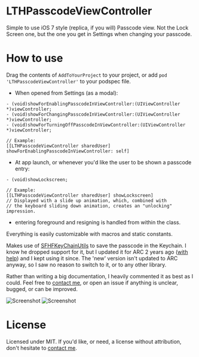 # LTHPasscodeViewController
Simple to use iOS 7 style (replica, if you will) Passcode view. Not the Lock Screen one, but the one you get in Settings when changing your passcode.

# How to use
Drag the contents of `AddToYourProject` to your project, or add `pod 'LTHPasscodeViewController'` to your podspec file.

* When opened from Settings (as a modal):

```objc
- (void)showForEnablingPasscodeInViewController:(UIViewController *)viewController;
- (void)showForChangingPasscodeInViewController:(UIViewController *)viewController;
- (void)showForTurningOffPasscodeInViewController:(UIViewController *)viewController;

// Example:
[[LTHPasscodeViewController sharedUser] showForEnablingPasscodeInViewController: self]
```

* At app launch, or whenever you'd like the user to be shown a passcode entry:

```objc
- (void)showLockscreen;

// Example:
[[LTHPasscodeViewController sharedUser] showLockscreen]
// Displayed with a slide up animation, which, combined with 
// the keyboard sliding down animation, creates an "unlocking" impression.
```

* entering foreground and resigning is handled from within the class. 

Everything is easily customizable with macros and static constants.

Makes use of [SFHFKeyChainUtils](https://github.com/ldandersen/scifihifi-iphone) to save the passcode in the Keychain. I know he dropped support for it, but I updated it for ARC 2 years ago ([with help](http://stackoverflow.com/questions/7663443/sfhfkeychainutils-ios-keychain-arc-compatible)) and I kept using it since. The 'new' version isn't updated to ARC anyway, so I saw no reason to switch to it, or to any other library.

Rather than writing a big documentation, I heavily commented it as best as I could. Feel free to [contact me](mailto:roland@rolandleth.com), or open an issue if anything is unclear, bugged, or can be improved. 

![Screenshot](http://rolandleth.com/assets/ios7-style-passcode/screenshot.png)   ![Screenshot](http://rolandleth.com/assets/ios7-style-passcode/change-passcode-screenshot.png)

# License
Licensed under MIT. If you'd like, or need, a license without attribution, don't hesitate to [contact me](mailto:roland@rolandleth.com).
